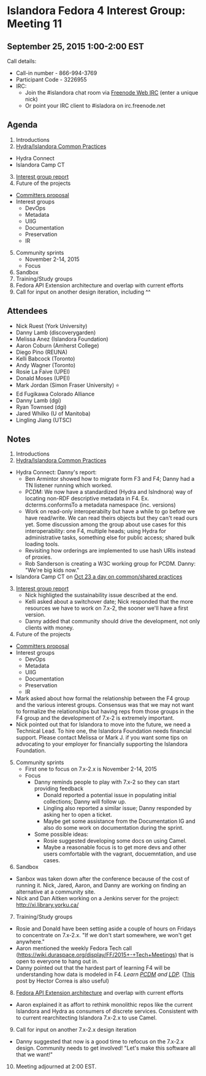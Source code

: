 # Islandora Fedora 4 Interest Group: Meeting 11

## September 25, 2015 1:00-2:00 EST

Call details:
  * Call-in number - 866-994-3769
  * Participant Code - 3226955
  * IRC:
    * Join the #islandora chat room via [Freenode Web IRC](https://webchat.freenode.net/) (enter a unique nick)
    * Or point your IRC client to #isladora on irc.freenode.net

## Agenda

1. Introductions
2. [Hydra/Islandora Common Practices](https://docs.google.com/document/d/1BDrInNgg2aA6i6i4fi7zH6pK6HfsPamJgkce3pjRslg/edit#heading=h.uk7m472me211)
  * Hydra Connect
  * Islandora Camp CT
3. [Interest group report](https://docs.google.com/document/d/15TEYhj9HCyO6AR7_UobB2PzDIx0brr4C8x47seu1si0/edit#heading=h.o5x2g31mva0r)
4. Future of the projects
  * [Committers proposal](https://gist.github.com/ruebot/74ada12e0813319eec51)
  * Interest groups
    * DevOps
    * Metadata
    * UIIG
    * Documentation
    * Preservation
    * IR
5. Community sprints
    * November 2-14, 2015
    * Focus
6. Sandbox
7. Training/Study groups
8. Fedora API Extension architecture and overlap with current efforts
9. Call for input on another design iteration, including ^^

## Attendees

* Nick Ruest (York University)
* Danny Lamb (discoverygarden)
* Melissa Anez (Islandora Foundation)
* Aaron Coburn (Amherst College)
* Diego Pino (REUNA)
* Kelli Babcock (Toronto)
* Andy Wagner (Toronto)
* Rosie La Faive (UPEI)
* Donald Moses (UPEI)
* Mark Jordan (Simon Fraser University) :star:
* Ed Fugikawa Colorado Alliance
* Danny Lamb (dgi)
* Ryan Townsed (dgi)
* Jared Whilko (U of Manitoba)
* Lingling Jiang (UTSC)

## Notes

1. Introductions
2. [Hydra/Islandora Common Practices](https://docs.google.com/document/d/1BDrInNgg2aA6i6i4fi7zH6pK6HfsPamJgkce3pjRslg/edit#heading=h.uk7m472me211)
  * Hydra Connect: Danny's report:
    * Ben Armintor showed how to migrate form F3 and F4; Danny had a TN listener running which worked.
    * PCDM: We now have a standardized (Hydra and Islndnora) way of locating non-RDF descriptive metadata in F4. Ex. dcterms.conformsTo a metadata namespace (inc. versions)
    * Work on read-only interoperabilty but have a while to go before we have read/write. We can read theirs objects but they can't read ours yet. Some discussion among the group about use cases for this interoperability: one F4, multiple heads; using Hydra for administrative tasks, something else for public access; shared bulk loading tools.
    * Revisiting how orderings are implemented to use hash URIs instead of proxies.
    * Rob Sanderson is creating a W3C working group for PCDM. Danny: "We're big kids now."
  * Islandora Camp CT on [Oct 23 a day on common/shared practices](http://islandora.ca/camps/ct2015/hylandoraday)
3. [Interest group report](https://docs.google.com/document/d/15TEYhj9HCyO6AR7_UobB2PzDIx0brr4C8x47seu1si0/edit#heading=h.o5x2g31mva0r)
    * Nick highligted the sustainability issue described at the end.
    * Kelli asked about a switchover date; Nick responded that the more resources we have to work on 7.x-2, the sooner we'll have a first version.
    * Danny added that community should drive the development, not only clients with money.
4. Future of the projects
  * [Committers proposal](https://gist.github.com/ruebot/74ada12e0813319eec51)
  * Interest groups
    * DevOps
    * Metadata
    * UIIG
    * Documentation
    * Preservation
    * IR
   * Mark asked about how formal the relationship between the F4 group and the various interest groups. Consensus was that we may not want to formalize the relationships but having reps from those groups in the F4 group and the development of 7.x-2 is extremely important.
   * Nick pointed out that for Islandora to move into the future, we need a Technical Lead. To hire one, the Islandora Foundation needs financial support. Please contact Melissa or Mark J. if you want some tips on advocating to your employer for financially supporting the Islandora Foundation.
5. Community sprints
    * First one to focus on 7.x-2.x is November 2-14, 2015
    * Focus
      * Danny reminds people to play with 7.x-2 so they can start providing feedback
        * Donald reported a potential issue in populating initial collections; Danny will follow up.
        * Lingling also reported a similar issue; Danny responded by asking her to open a ticket.
        * Maybe get some assistance from the Documentation IG and also do some work on documentation during the sprint.
      * Some possible ideas:
        * Rosie suggested developing some docs on using Camel.
        * Maybe a reasonable focus is to get more devs and other users comfortable with the vagrant, docuemntation, and use cases.
6. Sandbox
  * Sanbox was taken down after the conference because of the cost of running it. Nick, Jared, Aaron, and Danny are working on finding an alternative at a community site.
  * Nick and Dan Aitken working on a Jenkins server for the project: http://xi.library.yorku.ca/
7. Training/Study groups
  * Rosie and Donald have been setting aside a couple of hours on Fridays to concentrate on 7.x-2.x. "If we don't start somewhere, we won't get anywhere."
  * Aaron mentioned the weekly Fedora Tech call (https://wiki.duraspace.org/display/FF/2015+-+Tech+Meetings) that is open to everyone to hang out in.
  * Danny pointed out that the hardest part of learning F4 will be understanding how data is modeled in F4. *Learn [PCDM](https://github.com/duraspace/pcdm/wiki) and [LDP](https://dvcs.w3.org/hg/ldpwg/raw-file/default/ldp-primer/ldp-primer.html).* ([This](http://hectorcorrea.com/#/blog/introduction-to-ldp/67) post by Hector Correa is also useful)
8. [Fedora API Extension architecture](https://wiki.duraspace.org/display/FF/Design+-+API+Extension+Architecture) and overlap with current efforts
  * Aaron explained it as affort to rethink monolithic repos like the current Islandora and Hydra as consumers of discrete services. Consistent with to current rearchitecting Islandora 7.x-2.x to use Camel.
9. Call for input on another 7.x-2.x design iteration
  * Danny suggested that now is a good time to refocus on the 7.x-2.x design. Community needs to get involved! "Let's make this software all that we want!"
10. Meeting adjourned at 2:00 EST.
